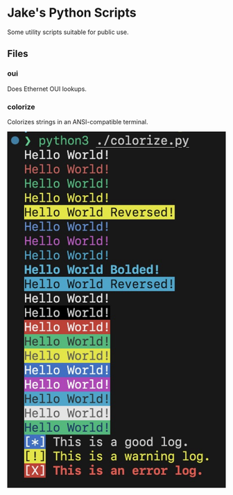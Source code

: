 # Jake's Python Scripts

Some utility scripts suitable for public use.

## Files

### oui

Does Ethernet OUI lookups.

### colorize

Colorizes strings in an ANSI-compatible terminal.

![colorize.py](assets/colorize.jpg)